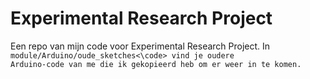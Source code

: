 # Experimental Research Project
Een repo van mijn code voor Experimental Research Project. In <code>module/Arduino/oude_sketches<\code> vind je oudere Arduino-code van me die ik gekopieerd heb om er weer in te komen.
